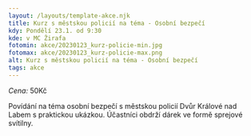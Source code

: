 ```yaml
---
layout: /layouts/template-akce.njk
title: Kurz s městskou policií na téma - Osobní bezpečí
kdy: Pondělí 23.1. od 9:30
kde: v MC Žirafa
fotomin: akce/20230123_kurz-policie-min.jpg
fotomax: akce/20230123_kurz-policie-max.png
alt: Kurz s městskou policií na téma - Osobní bezpečí
tags: akce
---
```


*Cena:* 50Kč

Povídání na téma osobní bezpečí s městskou policií Dvůr Králové nad Labem s praktickou ukázkou. Účastníci obdrží dárek ve formě sprejové svítilny.